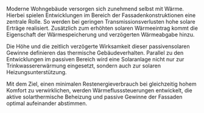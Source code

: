 Moderne Wohngebäude versorgen sich zunehmend selbst mit Wärme. Hierbei spielen Entwicklungen im Bereich der Fassadenkonstruktionen eine zentrale Rolle. So werden bei geringen Transmissionsverlusten hohe solare Erträge realisiert. Zusätzlich zum erhöhten solaren Wärmeeintrag kommt die Eigenschaft der Wärmespeicherung und verzögerten Wärmeabgabe hinzu.

Die Höhe und die zeitlich verzögerte Wirksamkeit dieser passivensolaren Gewinne definieren das thermische Gebäudeverhalten. Parallel zu den Entwicklungen im passiven Bereich wird eine Solaranlage nicht nur zur Trinkwassererwärmung eingesetzt, sondern auch zur solaren Heizungsunterstützung.

Mit dem Ziel, einen minimalen Restenergieverbrauch bei gleichzeitig hohem Komfort zu verwirklichen, werden Wärmeflusssteuerungen entwickelt, die aktive solarthermische Beheizung und passive Gewinne der Fassaden optimal aufeinander abstimmen.
